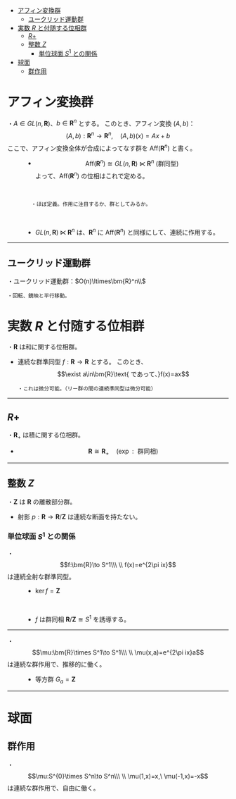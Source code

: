 
- [アフィン変換群](#アフィン変換群)
  - [ユークリッド運動群](#ユークリッド運動群)
- [実数 $R$ と付随する位相群](#実数-r-と付随する位相群)
  - [$R+$](#r)
  - [整数 $Z$](#整数-z)
    - [単位球面 $S^1$ との関係](#単位球面-s1-との関係)
- [球面](#球面)
  - [群作用](#群作用)



# アフィン変換群



<dl><dt>

・$A\in GL(n,\bm{R})$、$b\in \bm{R}^n$ とする。
このとき、アフィン変換 $(A,b)$：
$$(A,b):\bm{R}^n\to\bm{R}^n,\quad (A,b)(x)=Ax+b$$
ここで、アフィン変換全体が合成によってなす群を $\mathrm{Aff}(\bm{R}^n)$ と書く。
<br>

</dt><dd>

- $$\mathrm{Aff}(\bm{R}^n)\cong GL(n,\bm{R})\ltimes \bm{R}^n\ (\text{群同型})$$
よって、$\mathrm{Aff}(\bm{R}^n)$ の位相はこれで定める。
<br>

      ・ほぼ定義。作用に注目するか、群としてみるか。
<br>

- $GL(n,\bm{R})\ltimes \bm{R}^n$ は、$\bm{R}^n$ に $\mathrm{Aff}(\bm{R}^n)$ と同様にして、連続に作用する。

</dd></dl> 

---

## ユークリッド運動群

・ユークリッド運動群：$O(n)\ltimes\bm{R}^n\\$

    ・回転、鏡映と平行移動。

# 実数 $R$ と付随する位相群

・$\bm{R}$ は和に関する位相群。

- 連続な群準同型 $f:\bm{R}\to\bm{R}$ とする。
このとき、
$$\exist a\in\bm{R}\text{ であって、}f(x)=ax$$

      ・これは微分可能。（リー群の間の連続準同型は微分可能）
  
---

## $R+$

・$\bm{R}_+$ は積に関する位相群。

- $$\bm{R}\cong\bm{R}_+\quad(\exp:\text{ 群同相})$$

---

## 整数 $Z$

・$\bm{Z}$ は $\bm{R}$ の離散部分群。

- 射影 $p:\bm{R}\to\bm{R}/\bm{Z}$ は連続な断面を持たない。

### 単位球面 $S^1$ との関係

<dl><dt>

・
$$f:\bm{R}\to S^1\\\ \\
f(x)=e^{2\pi ix}$$は連続全射な群準同型。

</dt><dd>

- $\ker f=\bm{Z}$
<br>

- $f$ は群同相 $\bm{R}/\bm{Z}\cong S^1$ を誘導する。


</dd></dl>

--- 

<dl><dt>

・
$$\mu:\bm{R}\times S^1\to S^1\\\ \\
\mu(x,a)=e^{2\pi ix}a$$は連続な群作用で、推移的に働く。

</dt><dd>

- 等方群 $G_a=\bm{Z}$


</dd></dl>

---

# 球面

## 群作用

・
$$\mu:S^{0}\times S^n\to S^n\\\ \\
\mu(1,x)=x,\ \mu(-1,x)=-x$$は連続な群作用で、自由に働く。

